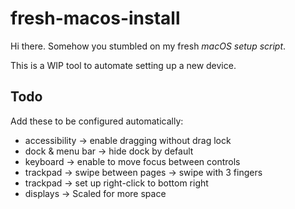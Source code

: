 # fresh-macos-install

Hi there. Somehow you stumbled on my fresh _macOS setup script_.

This is a WIP tool to automate setting up a new device.

## Todo

Add these to be configured automatically:

* accessibility ->      enable dragging without drag lock
* dock & menu bar ->    hide dock by default
* keyboard ->           enable to move focus between controls
* trackpad ->           swipe between pages -> swipe with 3 fingers
* trackpad ->           set up right-click to bottom right  
* displays ->           Scaled for more space
